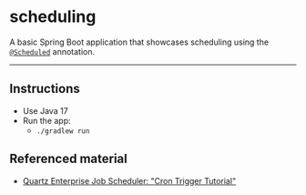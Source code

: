 # scheduling

A basic Spring Boot application that showcases scheduling using
the [`@Scheduled`](https://docs.spring.io/spring-framework/docs/current/javadoc-api/org/springframework/scheduling/annotation/Scheduled.html)
annotation.

---

## Instructions

* Use Java 17
* Run the app:
    * `./gradlew run`

## Referenced material

* [Quartz Enterprise Job Scheduler: "Cron Trigger Tutorial"](http://www.quartz-scheduler.org/documentation/quartz-2.3.0/tutorials/crontrigger.html)
